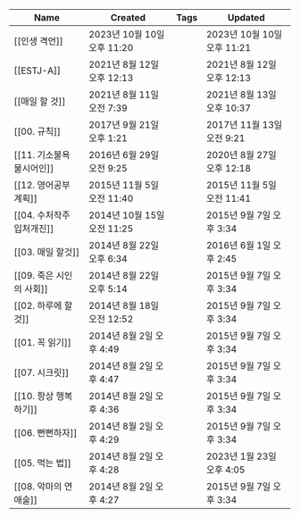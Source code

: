 |Name|Created|Tags|Updated|
|---|---|---|---|
|[[인생 격언]]|2023년 10월 10일 오후 11:20||2023년 10월 10일 오후 11:21|
|[[ESTJ-A]]|2021년 8월 12일 오후 12:13||2021년 8월 12일 오후 12:13|
|[[매일 할 것]]|2021년 8월 11일 오전 7:39||2021년 8월 13일 오후 10:37|
|[[00. 규칙]]|2017년 9월 21일 오후 1:21||2017년 11월 13일 오전 9:21|
|[[11. 기소불욕 물시어인]]|2016년 6월 29일 오전 9:25||2020년 8월 27일 오후 12:18|
|[[12. 영어공부 계획]]|2015년 11월 5일 오전 11:40||2015년 11월 5일 오전 11:41|
|[[04. 수처작주 입처개진]]|2014년 10월 15일 오전 11:25||2015년 9월 7일 오후 3:34|
|[[03. 매일 할것]]|2014년 8월 22일 오후 6:34||2016년 6월 1일 오후 2:45|
|[[09. 죽은 시인의 사회]]|2014년 8월 22일 오후 5:14||2015년 9월 7일 오후 3:34|
|[[02. 하루에 할것]]|2014년 8월 18일 오전 12:52||2015년 9월 7일 오후 3:34|
|[[01. 꼭 읽기]]|2014년 8월 2일 오후 4:49||2015년 9월 7일 오후 3:34|
|[[07. 시크릿]]|2014년 8월 2일 오후 4:47||2015년 9월 7일 오후 3:34|
|[[10. 항상 행복하기]]|2014년 8월 2일 오후 4:36||2015년 9월 7일 오후 3:34|
|[[06. 뻔뻔하자]]|2014년 8월 2일 오후 4:29||2015년 9월 7일 오후 3:34|
|[[05. 먹는 법]]|2014년 8월 2일 오후 4:28||2023년 1월 23일 오후 4:05|
|[[08. 악마의 연애술]]|2014년 8월 2일 오후 4:27||2015년 9월 7일 오후 3:34|